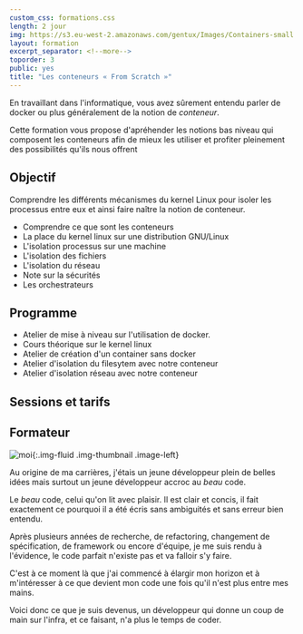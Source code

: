 ```yaml
---
custom_css: formations.css
length: 2 jour
img: https://s3.eu-west-2.amazonaws.com/gentux/Images/Containers-small.jpg
layout: formation
excerpt_separator: <!--more-->
toporder: 3
public: yes
title: "Les conteneurs « From Scratch »"
---
```


En travaillant dans l'informatique, vous avez sûrement entendu parler de docker
ou plus généralement de la notion de *conteneur*.

Cette formation vous propose d'apréhender les notions bas niveau qui composent
les conteneurs afin de mieux les utiliser et profiter pleinement des
possibilités qu'ils nous offrent

<!--more-->

## Objectif

Comprendre les différents mécanismes du kernel Linux pour isoler les processus
entre eux et ainsi faire naître la notion de conteneur.

* Comprendre ce que sont les conteneurs
* La place du kernel linux sur une distribution GNU/Linux
* L'isolation processus sur une machine
* L'isolation des fichiers
* L'isolation du réseau
* Note sur la sécurités
* Les orchestrateurs

## Programme

* Atelier de mise à niveau sur l'utilisation de docker.
* Cours théorique sur le kernel linux
* Atelier de création d'un container sans docker
* Atelier d'isolation du filesytem avec notre conteneur
* Atelier d'isolation réseau avec notre conteneur

## Sessions et tarifs

## Formateur

![moi](https://gentux.s3.eu-west-2.amazonaws.com/Images/gentux-sd.png){:.img-fluid .img-thumbnail .image-left}

Au origine de ma carrières, j'étais un jeune développeur plein de belles idées
mais surtout un jeune développeur accroc au *beau* code.

Le *beau* code, celui qu'on lit avec plaisir. Il est clair et concis, il fait
exactement ce pourquoi il a été écris sans ambiguités et sans erreur bien
entendu.

Après plusieurs années de recherche, de refactoring, changement de
spécification, de framework ou encore d'équipe, je me suis rendu à l'évidence,
le code parfait n'existe pas et va falloir s'y faire.

C'est à ce moment là que j'ai commencé à élargir mon horizon et à m'intéresser à
ce que devient mon code une fois qu'il n'est plus entre mes mains.

Voici donc ce que je suis devenus, un développeur qui donne un coup de main sur
l'infra, et ce faisant, n'a plus le temps de coder.

